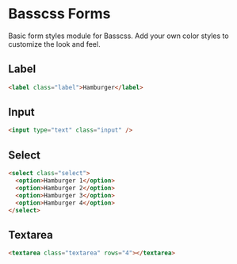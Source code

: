 # Basscss Forms

Basic form styles module for Basscss. Add your own color styles to customize the look and feel.

## Label

```html
<label class="label">Hamburger</label>
```

## Input

```html
<input type="text" class="input" />
```

## Select

```html
<select class="select">
  <option>Hamburger 1</option>
  <option>Hamburger 2</option>
  <option>Hamburger 3</option>
  <option>Hamburger 4</option>
</select>
```

## Textarea

```html
<textarea class="textarea" rows="4"></textarea>
```

